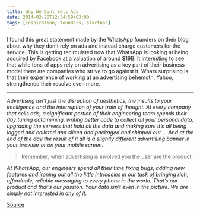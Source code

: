 ```yaml
---
title: Why We Dont Sell Ads
date: 2014-02-20T12:34:58+03:00
tags: [inspiration, founders, startups]
---
```

I found this great statement made by the WhatsApp founders on their blog about why they don't rely on ads and instead charge customers for the service. This is getting recirculated now that WhatsApp is looking at being acquired by Facebook at a valuation of around $19B. It interesting to see that while tons of apps rely on advertising as a key part of their business model there are companies who strive to go against it. Whats surprising is that their experience of working at an advertising behemoth, Yahoo, strengthened their resolve even more.

---

*Advertising isn’t just the disruption of aesthetics, the insults to your intelligence and the interruption of your train of thought. At every company that sells ads, a significant portion of their engineering team spends their day tuning data mining, writing better code to collect all your personal data, upgrading the servers that hold all the data and making sure it’s all being logged and collated and sliced and packaged and shipped out … And at the end of the day the result of it all is a slightly different advertising banner in your browser or on your mobile screen.*

> Remember, when advertising is involved you the user are the product.

*At WhatsApp, our engineers spend all their time fixing bugs, adding new features and ironing out all the little intricacies in our task of bringing rich, affordable, reliable messaging to every phone in the world. That’s our product and that’s our passion. Your data isn’t even in the picture. We are simply not interested in any of it.*

[Source](http://blog.whatsapp.com/index.php/2012/06/why-we-dont-sell-ads/)
